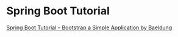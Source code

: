 # Spring Boot Tutorial

[Spring Boot Tutorial – Bootstrap a Simple Application by Baeldung](https://www.baeldung.com/spring-boot-start)

